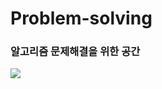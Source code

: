 # Problem-solving
<h3>알고리즘 문제해결을 위한 공간</h3>
<img src="https://img.shields.io/badge/Algorithm -FFCA28?style=flat-square&logo=Algorithm&logoColor=White"/>
